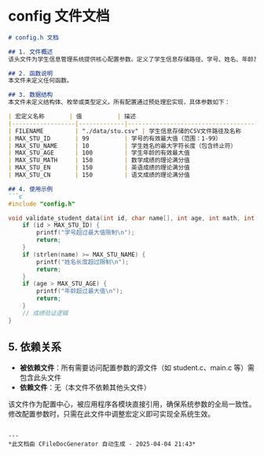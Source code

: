 # config 文件文档

```markdown
# config.h 文档

## 1. 文件概述
该头文件为学生信息管理系统提供核心配置参数。定义了学生信息存储路径、学号、姓名、年龄及各科成绩的最大值限制等常量。这些配置项用于统一管理应用程序中的硬性约束条件，确保数据存储和处理符合预设规则。

## 2. 函数说明
本文件未定义任何函数。

## 3. 数据结构
本文件未定义结构体、枚举或类型定义。所有配置通过预处理宏实现，具体参数如下：

| 宏定义名称       | 值          | 描述                                                                 |
|------------------|-------------|--------------------------------------------------------------------|
| FILENAME         | "./data/stu.csv" | 学生信息存储的CSV文件路径及名称                                      |
| MAX_STU_ID       | 99          | 学号的有效最大值（范围：1-99）                                         |
| MAX_STU_NAME     | 10          | 学生姓名的最大字符长度（包含终止符）                                    |
| MAX_STU_AGE      | 100         | 学生年龄的有效最大值                                                   |
| MAX_STU_MATH     | 150         | 数学成绩的理论满分值                                                   |
| MAX_STU_EN       | 150         | 英语成绩的理论满分值                                                   |
| MAX_STU_CN       | 150         | 语文成绩的理论满分值                                                   |

## 4. 使用示例
```c
#include "config.h"

void validate_student_data(int id, char name[], int age, int math, int en, int cn) {
    if (id > MAX_STU_ID) {
        printf("学号超过最大值限制\n");
        return;
    }
    if (strlen(name) >= MAX_STU_NAME) {
        printf("姓名长度超过限制\n");
        return;
    }
    if (age > MAX_STU_AGE) {
        printf("年龄超过最大值\n");
        return;
    }
    // 成绩验证逻辑
}
```

## 5. 依赖关系
- **被依赖文件**：所有需要访问配置参数的源文件（如 student.c、main.c 等）需包含此头文件
- **依赖文件**：无（本文件不依赖其他头文件）

该文件作为配置中心，被应用程序各模块直接引用，确保系统参数的全局一致性。修改配置参数时，只需在此文件中调整宏定义即可实现全系统生效。
```

---
*此文档由 CFileDocGenerator 自动生成 - 2025-04-04 21:43*